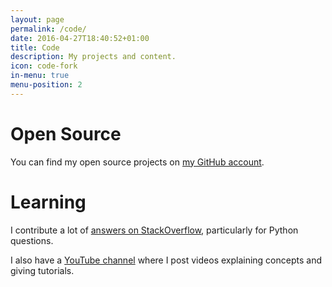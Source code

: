 ```yaml
---
layout: page
permalink: /code/
date: 2016-04-27T18:40:52+01:00
title: Code
description: My projects and content.
icon: code-fork
in-menu: true
menu-position: 2
---
```


# Open Source

You can find my open source projects on [my GitHub account][github].

# Learning

I contribute a lot of [answers on StackOverflow][stackoverflow], particularly for Python questions.

I also have a [YouTube channel][youtube] where I post videos explaining concepts and giving tutorials.

[github]: https://github.com/Lattyware
[stackoverflow]: https://stackoverflow.com/users/722121/gareth-latty
[youtube]: https://www.youtube.com/c/lattyware
